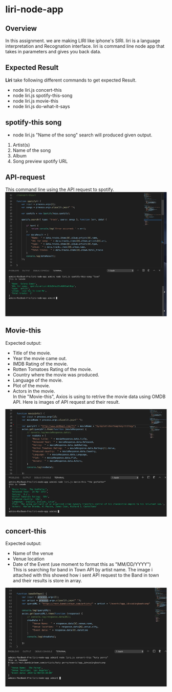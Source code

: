 # liri-node-app
## Overview
In this assignment. we are making LIRI like iphone's SIRI. liri is a language interpretation and Recognation interface. liri is command line node app that takes in parameters and gives you back data.

## Expected Result
**Liri** take following different commands to get expected Result.
* node liri.js concert-this
* node liri.js spotify-this-song
* node liri.js movie-this
* node liri.js do-what-it-says

## spotify-this song 
* node liri.js "Name of the song" search will produced given output.
1. Artist(s)
2. Name of the song
3. Album
4.  Song preview spotify URL
 ## API-request
 This command line using the API request to spotify.
<img src="images/Image 11-2-19 at 10.43 PM.jpg" 
alt="spotify API request and response"/>

## Movie-this
Expected output:
* Title of the movie.
* Year the movie came out.
* IMDB Rating of the movie.
* Rotten Tomatoes Rating of the movie.
* Country where the movie was produced.
* Language of the movie.
* Plot of the movie.
* Actors in the movie.<br/>
In thie "Movie-this", Axios is using to retrive the movie data using OMDB API. Here is images of API request and their result.

<img src="images/Image 11-2-19 at 10.47 PM.jpg" 
alt="Movie Response data"/>

## concert-this
Expected output:
* Name of the venue
* Venue location
* Date of the Event (use moment to format this as "MM/DD/YYYY")<br>
This is searching for band in Town API by artist name. The image i attached with this showed how i sent API request to the Band in town and their results is store in array.

<img src="images/Image 11-2-19 at 10.53 PM.jpg" 
alt="concert API call and Response data"/>


